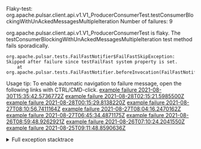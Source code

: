         
Flaky-test: org.apache.pulsar.client.api.v1.V1_ProducerConsumerTest.testConsumerBlockingWithUnAckedMessagesMultipleIteration
Number of failures: 9

org.apache.pulsar.client.api.v1.V1_ProducerConsumerTest is flaky. The testConsumerBlockingWithUnAckedMessagesMultipleIteration test method fails sporadically.

```
org.apache.pulsar.tests.FailFastNotifier$FailFastSkipException: Skipped after failure since testFailFast system property is set.
	at org.apache.pulsar.tests.FailFastNotifier.beforeInvocation(FailFastNotifier.java:88)

```

Usage tip: To enable automatic navigation to failure message, open the following links with CTRL/CMD-click.
[example failure 2021-08-30T15:35:42.5736772Z](https://github.com/apache/pulsar/runs/3463119398?check_suite_focus=true#step:9:3647)
[example failure 2021-08-28T02:15:21.5985500Z](https://github.com/apache/pulsar/runs/3448473880?check_suite_focus=true#step:9:2644)
[example failure 2021-08-28T00:15:29.8138220Z](https://github.com/apache/pulsar/runs/3447917315?check_suite_focus=true#step:9:2012)
[example failure 2021-08-27T08:10:56.7411164Z](https://github.com/apache/pulsar/runs/3440980370?check_suite_focus=true#step:9:2711)
[example failure 2021-08-27T08:04:16.2470162Z](https://github.com/apache/pulsar/runs/3440855241?check_suite_focus=true#step:9:2636)
[example failure 2021-08-27T06:45:34.4871175Z](https://github.com/apache/pulsar/runs/3440411158?check_suite_focus=true#step:9:2637)
[example failure 2021-08-26T08:59:48.9262921Z](https://github.com/apache/pulsar/runs/3430539961?check_suite_focus=true#step:9:3346)
[example failure 2021-08-26T07:10:24.2041550Z](https://github.com/apache/pulsar/runs/3429892136?check_suite_focus=true#step:9:2698)
[example failure 2021-08-25T09:11:48.8590636Z](https://github.com/apache/pulsar/runs/3420085427?check_suite_focus=true#step:10:2604)


<details>
<summary>Full exception stacktrace</summary>
<code><pre>
org.apache.pulsar.tests.FailFastNotifier$FailFastSkipException: Skipped after failure since testFailFast system property is set.
	at org.apache.pulsar.tests.FailFastNotifier.beforeInvocation(FailFastNotifier.java:88)

</pre></code>
</details>

